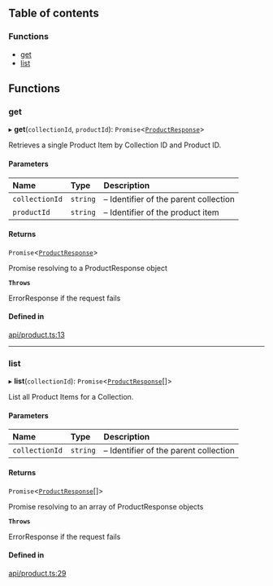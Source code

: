 ## Table of contents

### Functions

- [get](product.md#get)
- [list](product.md#list)

## Functions

### get

▸ **get**(`collectionId`, `productId`): `Promise`\<[`ProductResponse`](../interfaces/ProductResponse.md)\>

Retrieves a single Product Item by Collection ID and Product ID.

#### Parameters

| Name | Type | Description |
| :------ | :------ | :------ |
| `collectionId` | `string` | – Identifier of the parent collection |
| `productId` | `string` | – Identifier of the product item |

#### Returns

`Promise`\<[`ProductResponse`](../interfaces/ProductResponse.md)\>

Promise resolving to a ProductResponse object

**`Throws`**

ErrorResponse if the request fails

#### Defined in

[api/product.ts:13](https://github.com/Prove-Anything/smartlinks/blob/2322afa091763cbb81ba4db4b90e49b576099120/src/api/product.ts#L13)

___

### list

▸ **list**(`collectionId`): `Promise`\<[`ProductResponse`](../interfaces/ProductResponse.md)[]\>

List all Product Items for a Collection.

#### Parameters

| Name | Type | Description |
| :------ | :------ | :------ |
| `collectionId` | `string` | – Identifier of the parent collection |

#### Returns

`Promise`\<[`ProductResponse`](../interfaces/ProductResponse.md)[]\>

Promise resolving to an array of ProductResponse objects

**`Throws`**

ErrorResponse if the request fails

#### Defined in

[api/product.ts:29](https://github.com/Prove-Anything/smartlinks/blob/2322afa091763cbb81ba4db4b90e49b576099120/src/api/product.ts#L29)
